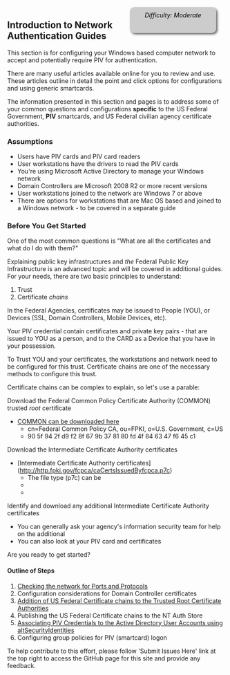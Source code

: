 <div style="float:right; padding:10px; margin-right:20px; border-radius:10px; width:180px; height:40px; box-shadow:3px 3px 5px 0px; text-align:center; background-color:#CCC; color:#666666">
<div style="color:#000000">
<em>Difficulty: Moderate</em>
</div>
</div>

## Introduction to Network Authentication Guides

This section is for configuring your Windows based computer network to accept and potentially require PIV for authentication.

There are many useful articles available online for you to review and use.  These articles outline in detail the point and click options for configurations and using generic smartcards.  

The information presented in this section and pages is to address some of your common questions and configurations **specific** to the US Federal Government, **PIV** smartcards, and US Federal civilian agency certificate authorities.  

### Assumptions
*  Users have PIV cards and PIV card readers
*  User workstations have the drivers to read the PIV cards
*  You're using Microsoft Active Directory to manage your Windows network
*  Domain Controllers are Microsoft 2008 R2 or more recent versions
*  User workstations joined to the network are Windows 7 or above
  * There are options for workstations that are Mac OS based and joined to a Windows network - to be covered in a separate guide


### Before You Get Started
One of the most common questions is "What are all the certificates and what do I do with them?"

Explaining public key infrastructures and *the* Federal Public Key Infrastructure is an advanced topic and will be covered in additional guides.  For your needs, there are two basic principles to understand:

1.  Trust
2.  Certificate *chains*

In the Federal Agencies, certificates may be issued to People (YOU), or Devices (SSL, Domain Controllers, Mobile Devices, etc).

Your PIV credential contain certificates and private key pairs - that are issued to YOU as a person, and to the CARD as a Device that you have in your possession.  

To Trust YOU and your certificates, the workstations and network need to be configured for this trust.  Certificate chains are one of the necessary methods to configure this trust.

Certificate chains can be complex to explain, so let's use a parable:

Download the Federal Common Policy Certificate Authority (COMMON) trusted _root_ certificate

* [COMMON can be downloaded here](http://http.fpki.gov/fcpca/fcpca.crt)  
  * cn=Federal Common Policy CA, ou=FPKI, o=U.S. Government, c=US    
  * 90 5f 94 2f d9 f2 8f 67 9b 37 81 80 fd 4f 84 63 47 f6 45 c1  

Download the Intermediate Certificate Authority certificates

* [Intermediate Certificate Authority certificates] (http://http.fpki.gov/fcpca/caCertsIssuedByfcpca.p7c)
  * The file type (p7c) can be
  *
  *   

Identify and download any additional Intermediate Certificate Authority certificates

* You can generally ask your agency's information security team for help on the additional
* You can also look at your PIV card and certificates

Are you ready to get started?  

#### Outline of Steps
1. [Checking the network for Ports and Protocols](#checking-the-network-for-ports-and-protocols)
2. Configuration considerations for Domain Controller certificates
2. [Addition of US Federal Certificate chains to the Trusted Root Certificate Authorities](#addition-of-us-federal-certificate-chains-to-the-trusted-root-certificate-authorities)
3. Publishing the US Federal Certificate chains to the NT Auth Store
4. [Associating PIV Credentials to the Active Directory User Accounts using altSecurityIdentities](#associating-piv-credentials-to-the-active-directory-user-accounts-using-altSecurityIdentities)
5. Configuring group policies for PIV (smartcard) logon

To help contribute to this effort, please follow 'Submit Issues Here' link at the top right to access the GitHub page for this site and provide any feedback.
